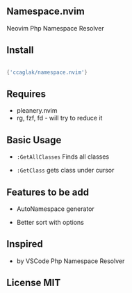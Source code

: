 ## Namespace.nvim

Neovim Php Namespace Resolver

## Install

```lua

{'ccaglak/namespace.nvim'}

```

## Requires

-   pleanery.nvim
-   rg, fzf, fd - will try to reduce it

## Basic Usage

-   `:GetAllClasses` Finds all classes

-   `:GetClass` gets class under cursor

## Features to be add

-   AutoNamespace generator

-   Better sort with options

## Inspired

-   by VSCode Php Namespace Resolver

## License MIT
